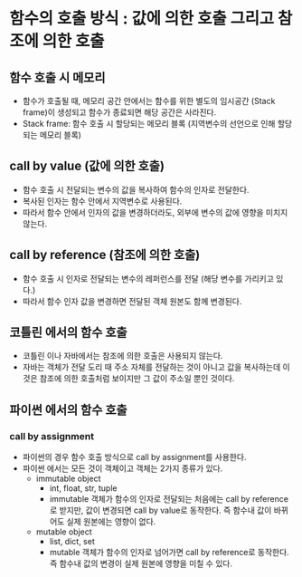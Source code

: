 # 함수의 호출 방식 : 값에 의한 호출 그리고 참조에 의한 호출

## 함수 호출 시 메모리
- 함수가 호출될 때, 메모리 공간 안에서는 함수를 위한 별도의 임시공간 (Stack frame)이 생성되고 함수가 종료되면 해당 공간은 사라진다.
- Stack frame: 함수 호출 시 할당되는 메모리 블록 (지역변수의 선언으로 인해 할당되는 메모리 블록)

## call by value (값에 의한 호출)
- 함수 호출 시 전달되는 변수의 값을 복사하여 함수의 인자로 전달한다.
- 복사된 인자는 함수 안에서 지역변수로 사용된다.
- 따라서 함수 안에서 인자의 값을 변경하더라도, 외부에 변수의 값에 영향을 미치지 않는다.

## call by reference (참조에 의한 호출)
- 함수 호출 시 인자로 전달되는 변수의 레퍼런스를 전달 (해당 변수를 가리키고 있다.)
- 따라서 함수 인자 값을 변경하면 전달된 객체 원본도 함께 변경된다.

## 코틀린 에서의 함수 호출
- 코틀린 이나 자바에서는 참조에 의한 호출은 사용되지 않는다.
- 자바는 객체가 전달 도리 때 주소 자체를 전달하는 것이 아니고 값을 복사하는데 이것은 참조에 의한 호출처럼 보이지만 그 값이 주소일 뿐인 것이다.

## 파이썬 에서의 함수 호출
### call by assignment
- 파이썬의 경우 함수 호출 방식으로 call by assignment를 사용한다.
- 파이썬 에서는 모든 것이 객체이고 객체는 2가지 종류가 있다.
  - immutable object
    - int, float, str, tuple
    - immutable 객체가 함수의 인자로 전달되는 처음에는 call by reference로 받지만, 값이 변경되면 call by value로 동작한다. 즉 함수내 값이 바뀌어도 실제 원본에는 영향이 없다.
  - mutable object
    - list, dict, set
    - mutable 객체가 함수의 인자로 넘어가면 call by reference로 동작한다. 즉 함수내 값의 변경이 실제 원본에 영향을 미칠 수 있다.